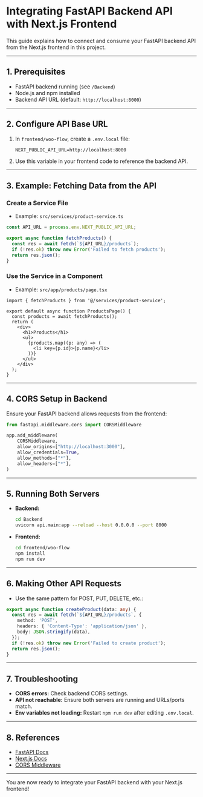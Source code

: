 # Integrating FastAPI Backend API with Next.js Frontend

This guide explains how to connect and consume your FastAPI backend API from the Next.js frontend in this project.

---

## 1. Prerequisites
- FastAPI backend running (see `/Backend`)
- Node.js and npm installed
- Backend API URL (default: `http://localhost:8000`)

---

## 2. Configure API Base URL
1. In `frontend/woo-flow`, create a `.env.local` file:
   ```env
   NEXT_PUBLIC_API_URL=http://localhost:8000
   ```
2. Use this variable in your frontend code to reference the backend API.

---

## 3. Example: Fetching Data from the API

### Create a Service File
- Example: `src/services/product-service.ts`

```ts
const API_URL = process.env.NEXT_PUBLIC_API_URL;

export async function fetchProducts() {
  const res = await fetch(`${API_URL}/products`);
  if (!res.ok) throw new Error('Failed to fetch products');
  return res.json();
}
```

### Use the Service in a Component
- Example: `src/app/products/page.tsx`

```tsx
import { fetchProducts } from '@/services/product-service';

export default async function ProductsPage() {
  const products = await fetchProducts();
  return (
    <div>
      <h1>Products</h1>
      <ul>
        {products.map((p: any) => (
          <li key={p.id}>{p.name}</li>
        ))}
      </ul>
    </div>
  );
}
```

---

## 4. CORS Setup in Backend
Ensure your FastAPI backend allows requests from the frontend:

```python
from fastapi.middleware.cors import CORSMiddleware

app.add_middleware(
    CORSMiddleware,
    allow_origins=["http://localhost:3000"],
    allow_credentials=True,
    allow_methods=["*"],
    allow_headers=["*"],
)
```

---

## 5. Running Both Servers
- **Backend:**
  ```bash
  cd Backend
  uvicorn api.main:app --reload --host 0.0.0.0 --port 8000
  ```
- **Frontend:**
  ```bash
  cd frontend/woo-flow
  npm install
  npm run dev
  ```

---

## 6. Making Other API Requests
- Use the same pattern for POST, PUT, DELETE, etc.:

```ts
export async function createProduct(data: any) {
  const res = await fetch(`${API_URL}/products`, {
    method: 'POST',
    headers: { 'Content-Type': 'application/json' },
    body: JSON.stringify(data),
  });
  if (!res.ok) throw new Error('Failed to create product');
  return res.json();
}
```

---

## 7. Troubleshooting
- **CORS errors:** Check backend CORS settings.
- **API not reachable:** Ensure both servers are running and URLs/ports match.
- **Env variables not loading:** Restart `npm run dev` after editing `.env.local`.

---

## 8. References
- [FastAPI Docs](https://fastapi.tiangolo.com/)
- [Next.js Docs](https://nextjs.org/docs)
- [CORS Middleware](https://fastapi.tiangolo.com/tutorial/cors/)

---

You are now ready to integrate your FastAPI backend with your Next.js frontend! 